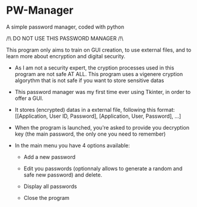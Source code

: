 # PW-Manager
A simple password manager, coded with python

/!\ DO NOT USE THIS PASSWORD MANAGER /!\ 

This program only aims to train on GUI creation, to use external files, and to learn more about encryption and digital security. 

- As I am not a security expert, the cryption processes used in this program are not safe AT ALL.
  This program uses a vigenere cryption algorythm that is not safe if you want to store sensitive datas 
 
- This password manager was my first time ever using Tkinter, in order to offer a GUI.

- It stores (encrypted) datas in a external file, following this format: [[Application, User ID, Password], [Application, User, Password], ...]

- When the program is launched, you're asked to provide you decryption key (the main password, the only one you need to remember)

- In the main menu you have 4 options available:
    
    - Add a new password
    
    - Edit you passwords (optionnaly allows to generate a random and safe new password) and delete.
    
    - Display all passwords
    
    - Close the program
    
    
